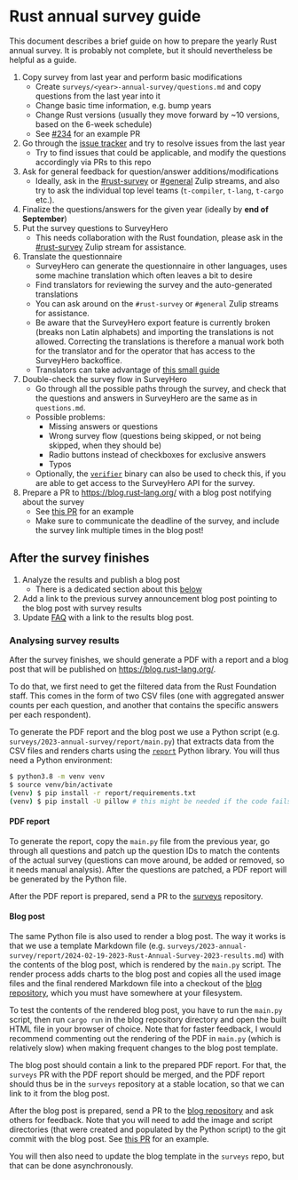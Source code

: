 # Rust annual survey guide
This document describes a brief guide on how to prepare the yearly Rust annual survey. It is probably not complete, but
it should nevertheless be helpful as a guide.

1. Copy survey from last year and perform basic modifications
   - Create `surveys/<year>-annual-survey/questions.md` and copy questions from the last year into it
   - Change basic time information, e.g. bump years
   - Change Rust versions (usually they move forward by ~10 versions, based on the 6-week schedule)
   - See [#234](https://github.com/rust-lang/surveys/pull/234) for an example PR
2. Go through the [issue tracker](https://github.com/rust-lang/surveys/issues) and try to resolve issues from the last year
   - Try to find issues that could be applicable, and modify the questions accordingly via PRs to this repo
3. Ask for general feedback for question/answer additions/modifications
   - Ideally, ask in the [#rust-survey](https://rust-lang.zulipchat.com/#narrow/stream/402479-t-community.2Frust-survey) or
   [#general](https://rust-lang.zulipchat.com/#narrow/stream/122651-general) Zulip streams, and also try to ask the individual
   top level teams (`t-compiler`, `t-lang`, `t-cargo` etc.).
4. Finalize the questions/answers for the given year (ideally by **end of September**)
5. Put the survey questions to SurveyHero
   - This needs collaboration with the Rust foundation, please ask in the [#rust-survey](https://rust-lang.zulipchat.com/#narrow/stream/402479-t-community.2Frust-survey)
   Zulip stream for assistance.
6. Translate the questionnaire
   - SurveyHero can generate the questionnaire in other languages, uses some machine translation which often leaves a bit to desire
   - Find translators for reviewing the survey and the auto-generated translations
   - You can ask around on the `#rust-survey` or `#general` Zulip streams for assistance.
   - Be aware that the SurveyHero export feature is currently broken (breaks non Latin alphabets) and importing the translations is not allowed. Correcting the translations is therefore a manual work both for the translator and for the operator that has access to the SurveyHero backoffice.
   - Translators can take advantage of [this small guide](https://rust-lang.zulipchat.com/#narrow/stream/402479-t-community.2Frust-survey/topic/Translation.20guide/near/406836813)
7. Double-check the survey flow in SurveyHero
   - Go through all the possible paths through the survey, and check that the questions and answers in SurveyHero are
   the same as in `questions.md`.
   - Possible problems:
     - Missing answers or questions
     - Wrong survey flow (questions being skipped, or not being skipped, when they should be)
     - Radio buttons instead of checkboxes for exclusive answers
     - Typos
   - Optionally, the [`verifier`](verifier) binary can also be used to check this, if you are able to get access to the
   SurveyHero API for the survey.
8. Prepare a PR to https://blog.rust-lang.org/ with a blog post notifying about the survey
   - See [this PR](https://github.com/rust-lang/blog.rust-lang.org/pull/1178) for an example
   - Make sure to communicate the deadline of the survey, and include the survey link multiple times in the blog post!

## After the survey finishes
1. Analyze the results and publish a blog post
   - There is a dedicated section about this [below](#analysing-survey-results)
2. Add a link to the previous survey announcement blog post pointing to the blog post with survey results
3. Update [FAQ](documents/Community-Survey-FAQ.md) with a link to the results blog post.

### Analysing survey results
After the survey finishes, we should generate a PDF with a report and a blog post that will be published on https://blog.rust-lang.org/.

To do that, we first need to get the filtered data from the Rust Foundation staff. This comes in the form of two CSV files (one with aggregated answer counts per each question, and another that contains the specific answers per each respondent).

To generate the PDF report and the blog post we use a Python script (e.g. `surveys/2023-annual-survey/report/main.py`) that extracts data from the CSV files and renders charts using the [`report`](report) Python library. You will thus need a Python environment:

```bash
$ python3.8 -m venv venv
$ source venv/bin/activate
(venv) $ pip install -r report/requirements.txt
(venv) $ pip install -U pillow # this might be needed if the code fails
```

#### PDF report
To generate the report, copy the `main.py` file from the previous year, go through all questions and patch up the question IDs to match the contents of the actual survey (questions can move around, be added or removed, so it needs manual analysis). After the questions are patched, a PDF report will be generated by the Python file. 

After the PDF report is prepared, send a PR to the [surveys](https://github.com/rust-lang/surveys) repository.

#### Blog post
The same Python file is also used to render a blog post. The way it works is that we use a template Markdown file (e.g. `surveys/2023-annual-survey/report/2024-02-19-2023-Rust-Annual-Survey-2023-results.md`) with the contents of the blog post, which is rendered by the `main.py` script. The render process adds charts to the blog post and copies all the used image files and the final rendered Markdown file into a checkout of the [blog repository][blog repository], which you must have somewhere at your filesystem.

To test the contents of the rendered blog post, you have to run the `main.py` script, then run `cargo run` in the blog repository directory and open the built HTML file in your browser of choice. Note that for faster feedback, I would recommend commenting out the rendering of the PDF in `main.py` (which is relatively slow) when making frequent changes to the blog post template.

The blog post should contain a link to the prepared PDF report. For that, the `surveys` PR with the PDF report should be merged, and the PDF report should thus be in the `surveys` repository at a stable location, so that we can link to it from the blog post.

After the blog post is prepared, send a PR to the [blog repository][blog repository] and ask others for feedback. Note that you will need to add the image and script directories (that were created and populated by the Python script) to the git commit with the blog post. See [this PR](https://github.com/rust-lang/blog.rust-lang.org/pull/1455) for an example.

You will then also need to update the blog template in the `surveys` repo, but that can be done asynchronously.

[blog repository]: https://github.com/rust-lang/blog.rust-lang.org
